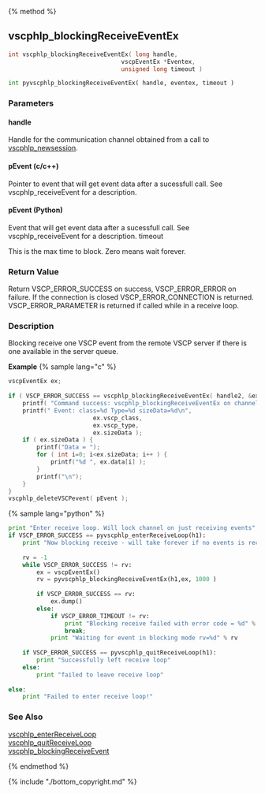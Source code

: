 
{% method %}
## vscphlp_blockingReceiveEventEx

```c
int vscphlp_blockingReceiveEventEx( long handle, 
                                vscpEventEx *Eventex, 
                                unsigned long timeout )
```

```python
int pyvscphlp_blockingReceiveEventEx( handle, eventex, timeout )
```

### Parameters

#### handle
Handle for the communication channel obtained from a call to [vscphlp_newsession](vscphlp_newsession.md).

#### pEvent (c/c++)
Pointer to event that will get event data after a sucessfull call. See vscphlp_receiveEvent for a description.

#### pEvent (Python)
Event that will get event data after a sucessfull call. See vscphlp_receiveEvent for a description.
timeout

This is the max time to block. Zero means wait forever.


### Return Value
Return VSCP_ERROR_SUCCESS on success, VSCP_ERROR_ERROR on failure. If the connection is closed VSCP_ERROR_CONNECTION is returned. VSCP_ERROR_PARAMETER is returned if called while in a receive loop. 

### Description
Blocking receive one VSCP event from the remote VSCP server if there is one available in the server queue. 

**Example** {% sample lang="c" %}

```c
vscpEventEx ex;
 
if ( VSCP_ERROR_SUCCESS == vscphlp_blockingReceiveEventEx( handle2, &ex ) ) {
    printf( "Command success: vscphlp_blockingReceiveEventEx on channel 2\n" );
    printf(" Event: class=%d Type=%d sizeData=%d\n", 
                        ex.vscp_class,
                        ex.vscp_type,
                        ex.sizeData );
    if ( ex.sizeData ) {
        printf("Data = ");
        for ( int i=0; i<ex.sizeData; i++ ) {
            printf("%d ", ex.data[i] );
        }
        printf("\n");
    }
}
vscphlp_deleteVSCPevent( pEvent );
```

{% sample lang="python" %}

```python
print "Enter receive loop. Will lock channel on just receiving events"
if VSCP_ERROR_SUCCESS == pyvscphlp_enterReceiveLoop(h1):
    print "Now blocking receive - will take forever if no events is received"
 
    rv = -1
    while VSCP_ERROR_SUCCESS != rv:
        ex = vscpEventEx()
        rv = pyvscphlp_blockingReceiveEventEx(h1,ex, 1000 )
 
        if VSCP_ERROR_SUCCESS == rv: 
            ex.dump()
        else:
            if VSCP_ERROR_TIMEOUT != rv:
                print "Blocking receive failed with error code = %d" % rv 
                break;
            print "Waiting for event in blocking mode rv=%d" % rv
 
    if VSCP_ERROR_SUCCESS == pyvscphlp_quitReceiveLoop(h1):
        print "Successfully left receive loop"
    else:
        print "failed to leave receive loop"    
 
else:    
    print "Failed to enter receive loop!"
```

### See Also
[vscphlp_enterReceiveLoop](vscphlp_enterreceiveloop.md)   
[vscphlp_quitReceiveLoop](vscphlp_quitreceiveloop.md)   
[vscphlp_blockingReceiveEvent](vscphlp_blockingreceiveevent.md)

{% endmethod %}

{% include "./bottom_copyright.md" %}